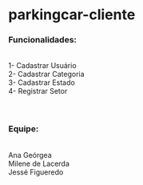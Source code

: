 # parkingcar-cliente

<h3>Funcionalidades:</h3><br>
  1- Cadastrar Usuário<br>
  2- Cadastrar Categoria<br>
  3- Cadastrar Estado<br>
  4- Registrar Setor<br><br><br>
  
 <h3>Equipe:</h3><br>
   Ana Geórgea<br>
   Milene de Lacerda<br>
   Jessé Figueredo<br>

